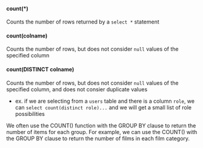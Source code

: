 
#### count(*)
Counts the number of rows returned by a `select *` statement

#### count(colname)
Counts the number of rows, but does not consider `null` values of the specified column

#### count(DISTINCT colname)
Counts the number of rows, but does not consider `null` values of the specified column, and does not consier duplicate values
- ex. if we are selecting from a `users` table and there is a column `role`, we can `select count(distinct role)...` and we will get a small list of role possibilities

We often use the COUNT() function with the GROUP BY clause to return the number of items for each group. For example, we can use the COUNT() with the GROUP BY clause to return the number of films in each film category.
